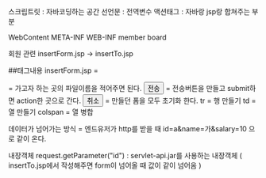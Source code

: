 스크립트릿 : 자바코딩하는 공간
선언문 : 전역변수 
액션태그 : 자바랑 jsp랑 합쳐주는 부분

WebContent
	META-INF
	WEB-INF
	member
	board
	
회원 관련
insertForm.jsp -> insertTo.jsp

##태그내용
insertForm.jsp = <form action= "insertTo.jsp"> = 가고자 하는 곳의 파일이름을 적어주면 된다.
<input type="submit" value="전송"> = 전송버튼을 만들고 submit하면 action한 곳으로 간다.
<input type="reset" value="취소"> = 만들던 폼을 모두 초기화 한다.
tr = 행 만들기
td = 열 만들기
colspan = 열 병합

데이터가 넘어가는 방식 = 엔드유저가 http를 받을 때 id=a&name=가&salary=10 으로 같이 온다.

내장객체
request.getParameter("id") : servlet-api.jar를 사용하는 내장객체 ( insertTo.jsp에서 작성해주면 form이 넘어올 때 값이 같이 넘어옴 )  